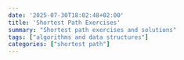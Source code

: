 ```yaml
---
date: '2025-07-30T18:02:48+02:00'
title: 'Shortest Path Exercises'
summary: "Shortest path exercises and solutions"
tags: ["algorithms and data structures"]
categories: ["shortest path"]
---
```

